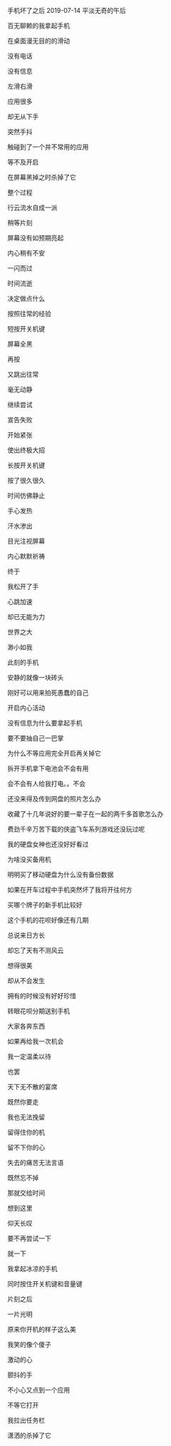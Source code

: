 手机坏了之后
2019-07-14
平淡无奇的午后

百无聊赖的我拿起手机

在桌面漫无目的的滑动

没有电话

没有信息

左滑右滑

应用很多

却无从下手

突然手抖

触碰到了一个并不常用的应用

等不及开启

在屏幕黑掉之时杀掉了它

整个过程

行云流水自成一派

稍等片刻

屏幕没有如预期亮起

内心稍有不安

一闪而过

时间流逝

决定做点什么

按照往常的经验

短按开关机键

屏幕全黑

再按

又跳出往常

毫无动静

继续尝试

宣告失败

开始紧张

使出终极大招

长按开关机键

按了很久很久

时间仿佛静止

手心发热

汗水渗出

目光注视屏幕

内心默默祈祷

终于

我松开了手

心跳加速

却已无能为力

世界之大

渺小如我

此刻的手机

安静的就像一块砖头

刚好可以用来拍死愚蠢的自己

开启内心活动

没有信息为什么要拿起手机

要不要抽自己一巴掌

为什么不等应用完全开启再关掉它

拆开手机拿下电池会不会有用

会不会有人给我打电。。不会

还没来得及传到网盘的照片怎么办

收藏了十几年说好的要一辈子在一起的两千多首歌怎么办

费劲千辛万苦下载的侠盗飞车系列游戏还没玩过呢

我的硬盘女神也还没好好看过

为啥没买备用机

明明买了移动硬盘为什么没有备份数据

如果在开车过程中手机突然坏了我将开往何方

买哪个牌子的新手机比较好

这个手机的花呗好像还有几期

总说来日方长

却忘了天有不测风云

想得很美

却从不会发生

拥有的时候没有好好珍惜

转眼花呗分期送别手机

大家各奔东西

如果再给我一次机会

我一定温柔以待

也罢

天下无不散的宴席

既然你要走

我也无法挽留

留得住你的机

留不下你的心

失去的痛苦无法言语

既然忘不掉

那就交给时间

想到这里

仰天长叹

要不再尝试一下

就一下

我拿起冰凉的手机

同时按住开关机键和音量键

片刻之后

一片光明

原来你开机的样子这么美

我笑的像个傻子

激动的心

颤抖的手

不小心又点到一个应用

不等它打开

我拉出任务栏

潇洒的杀掉了它
